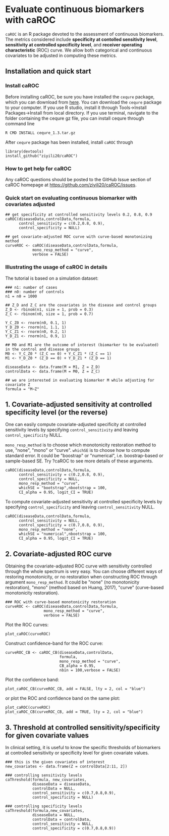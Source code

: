 # Evaluate continuous biomarkers with caROC

`caROC` is an R package devoted to the assessment of continuous biomarkers. The metrics considered include **specificity at contolled sensitivity level**, **sensitivity at controlled specificity level**, and **receiver operating characteristic** (ROC) curve. We allow both categorical and continuous covariates to be adjusted in computing these metrics.

## Installation and quick start

### Install caROC

Before installing caROC, be sure you have installed the `cequre` package, which you can download from [here](http://web1.sph.emory.edu/users/yhuang5/software/index.html). You can download the `cequre` package to your computer. If you use R studio, install it through Tools->Install Packages->Install from local directory. If you use terminal, navigate to the folder containing the cequre gz file, you can install cequre through command line

```
R CMD INSTALL cequre_1.3.tar.gz
```

After `cequre` package has been installed, install `caROC` through

```{r install, message=FALSE, warning=FALSE}
library(devtools)
install_github("ziyili20/caROC")
```

### How to get help for caROC

Any caROC questions should be posted
to the GitHub Issue section of caROC 
homepage at https://github.com/ziyili20/caROC/issues.

### Quick start on evaluating continuous biomarker with covariates adjusted

```{r quick_start, eval = FALSE}
## get specificity at controlled sensitivity levels 0.2, 0.8, 0.9
caROC(diseaseData,controlData,formula,
      control_sensitivity = c(0.2,0.8, 0.9),
      control_specificity = NULL)
      
## get covariate-adjusted ROC curve with curve-based monotonizing method
curveROC <- caROC(diseaseData,controlData,formula,
            mono_resp_method = "curve", 
            verbose = FALSE)
```

### Illustrating the usage of caROC in details

The tutorial is based on a simulation dataset:

```{r getdata, eval = FALSE}
### n1: number of cases
### n0: number of controls
n1 = n0 = 1000

## Z_D and Z_C are the covariates in the disease and control groups
Z_D <- rbinom(n1, size = 1, prob = 0.3)
Z_C <- rbinom(n0, size = 1, prob = 0.7)

Y_C_Z0 <- rnorm(n0, 0.1, 1)
Y_D_Z0 <- rnorm(n1, 1.1, 1)
Y_C_Z1 <- rnorm(n0, 0.2, 1)
Y_D_Z1 <- rnorm(n1, 0.9, 1)

## M0 and M1 are the outcome of interest (biomarker to be evaluated) in the control and disease groups
M0 <- Y_C_Z0 * (Z_C == 0) + Y_C_Z1 * (Z_C == 1)
M1 <- Y_D_Z0 * (Z_D == 0) + Y_D_Z1 * (Z_D == 1)

diseaseData <- data.frame(M = M1, Z = Z_D)
controlData <- data.frame(M = M0, Z = Z_C)

## we are interested in evaluating biomarker M while adjusting for covariate Z
formula = "M~Z"
```

## 1. Covariate-adjusted sensitivity at controlled specificity level (or the reverse)


One can easily compute covariate-adjusted specificity at controlled sensitivity levels by specifying `control_sensitivity` and leaving `control_specificity` NULL. 

`mono_resp_method` is to choose which monotonicity restoration method to use, "none", "mono" or "curve". `whichSE` is to choose how to compute standard error. It could be "boostrap" or "numerical", i.e. boostrap-based or sample-based SE. Try ?caROC to see more details of these arguments.

```{r controlspec}
caROC(diseaseData,controlData,formula,
      control_sensitivity = c(0.2,0.8, 0.9),
      control_specificity = NULL,
      mono_resp_method = "curve",
      whichSE = "bootstrap",nbootstrap = 100,
      CI_alpha = 0.95, logit_CI = TRUE)
```

To compute covariate-adjusted sensitivity at controlled specificity levels by specifying `control_specificity` and leaving `control_sensitivity` NULL. 

```{r controlsens}
caROC(diseaseData,controlData,formula,
      control_sensitivity = NULL,
      control_specificity = c(0.7,0.8, 0.9),
      mono_resp_method = "none",
      whichSE = "numerical",nbootstrap = 100,
      CI_alpha = 0.95, logit_CI = TRUE)
```

## 2. Covariate-adjusted ROC curve

Obtaining the covariate-adjusted ROC curve with sensitivity controlled through the whole spectrum is very easy. You can choose different ways of restoring monotonicity, or no restoration when constructing ROC through argument `mono_resp_method`. It could be "none" (no monotonicity restoration), "mono" (method based on Huang, 2017), "curve" (curve-based monotonicity restoration). 

```{r ROC}
### ROC with curve-based monotonicity restoration
curveROC <- caROC(diseaseData,controlData,formula,
                 mono_resp_method = "curve", 
                 verbose = FALSE)
```

Plot the ROC curves:

```{r plotROC}
plot_caROC(curveROC)
```

Construct confidence-band for the ROC curve:

```{r ROC}
curveROC_CB <- caROC_CB(diseaseData,controlData,
						formula, 
						mono_resp_method = "curve",
						CB_alpha = 0.95,
						nbin = 100,verbose = FALSE)
 ```   
 
Plot the confidence band:

```{r plotROCband}
plot_caROC_CB(curveROC_CB, add = FALSE, lty = 2, col = "blue")                   
```

or plot the ROC and confidence band on the same plot:

```{r plotROCband}
plot_caROC(curveROC)
plot_caROC_CB(curveROC_CB, add = TRUE, lty = 2, col = "blue")
```

## 3. Threshold at controlled sensitivity/specificity for given covariate values

In clinical setting, it is useful to know the specific thresholds of biomarkers at controlled sensitivity or specificity level for given covariate values.

```{r treshold}
### this is the given covariates of interest
new_covariates <- data.frame(Z = controlData[2:11, 2])

### controlling sensitivity levels
caThreshold(formula, new_covariates,
            diseaseData = diseaseData,
            controlData = NULL,
            control_sensitivity = c(0.7,0.8,0.9),
            control_specificity = NULL)
            
### controlling specificity levels
caThreshold(formula,new_covariates,
            diseaseData = NULL,
            controlData = controlData,
            control_sensitivity = NULL,
            control_specificity = c(0.7,0.8,0.9))
```




